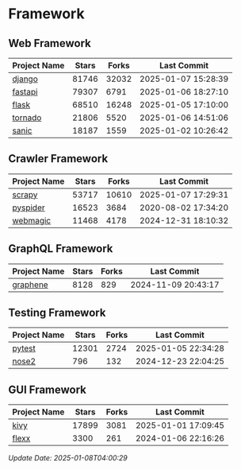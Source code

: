 # Framework

## Web Framework
| Project Name | Stars | Forks | Last Commit |
| ------------ | ----- | ----- | ----------- |
| [django](https://github.com/django/django) | 81746 | 32032 | 2025-01-07 15:28:39 |
| [fastapi](https://github.com/fastapi/fastapi) | 79307 | 6791 | 2025-01-06 18:27:10 |
| [flask](https://github.com/pallets/flask) | 68510 | 16248 | 2025-01-05 17:10:00 |
| [tornado](https://github.com/tornadoweb/tornado) | 21806 | 5520 | 2025-01-06 14:51:06 |
| [sanic](https://github.com/sanic-org/sanic) | 18187 | 1559 | 2025-01-02 10:26:42 |

## Crawler Framework
| Project Name | Stars | Forks | Last Commit |
| ------------ | ----- | ----- | ----------- |
| [scrapy](https://github.com/scrapy/scrapy) | 53717 | 10610 | 2025-01-07 17:29:31 |
| [pyspider](https://github.com/binux/pyspider) | 16523 | 3684 | 2020-08-02 17:34:20 |
| [webmagic](https://github.com/code4craft/webmagic) | 11468 | 4178 | 2024-12-31 18:10:32 |

## GraphQL Framework
| Project Name | Stars | Forks | Last Commit |
| ------------ | ----- | ----- | ----------- |
| [graphene](https://github.com/graphql-python/graphene) | 8128 | 829 | 2024-11-09 20:43:17 |

## Testing Framework
| Project Name | Stars | Forks | Last Commit |
| ------------ | ----- | ----- | ----------- |
| [pytest](https://github.com/pytest-dev/pytest) | 12301 | 2724 | 2025-01-05 22:34:28 |
| [nose2](https://github.com/nose-devs/nose2) | 796 | 132 | 2024-12-23 22:04:25 |

## GUI Framework
| Project Name | Stars | Forks | Last Commit |
| ------------ | ----- | ----- | ----------- |
| [kivy](https://github.com/kivy/kivy) | 17899 | 3081 | 2025-01-01 17:09:45 |
| [flexx](https://github.com/flexxui/flexx) | 3300 | 261 | 2024-01-06 22:16:26 |

*Update Date: 2025-01-08T04:00:29*